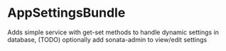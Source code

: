 # AppSettingsBundle
Adds simple service with get-set methods to handle dynamic settings in database,
(TODO) optionally add sonata-admin to view/edit settings 
